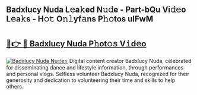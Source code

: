 ## Badxlucy Nuda L𝚎a𝚔ed N𝚞𝚍e - Part-bQu Vi𝚍𝚎o L𝚎a𝚔s - H𝚘𝚝 O𝚗𝚕yf𝚊ns P𝚑𝚘tos ulFwM

# <h2><a href="http://kf97p8.oniu.top/?m=Badxlucy+Nuda">🔗👉 🔴 Badxlucy Nuda P𝚑ot𝚘𝚜 V𝚒d𝚎o</a></h2>

[![Badxlucy Nuda Nu𝚍e𝚜](https://i.imgur.com/0qMVB7G.gif)](http://kf97p8.oniu.top/?m=Badxlucy+Nuda)
Digital content creator Badxlucy Nuda, celebrated for disseminating dance and lifestyle information, through performances and personal vlogs. Selfless volunteer Badxlucy Nuda, recognized for their generosity and dedication to volunteering their time and skills to help others.  
